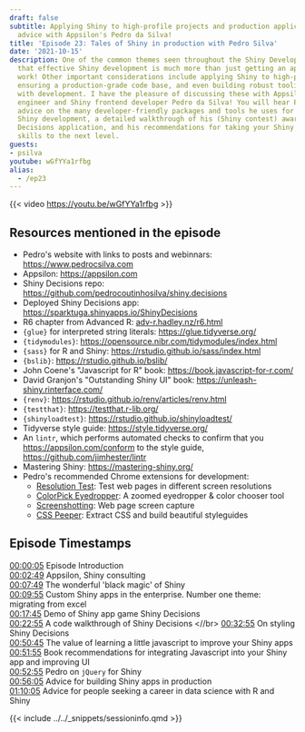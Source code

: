 ```yaml
---
draft: false
subtitle: Applying Shiny to high-profile projects and production application development
  advice with Appsilon's Pedro da Silva!
title: 'Episode 23: Tales of Shiny in production with Pedro Silva'
date: '2021-10-15'
description: One of the common themes seen throughout the Shiny Developer Series is
  that effective Shiny development is much more than just getting an application to
  work! Other important considerations include applying Shiny to high-profile projects,
  ensuring a production-grade code base, and even building robust tooling to assist
  with development. I have the pleasure of discussing these with Appsilon software
  engineer and Shiny frontend developer Pedro da Silva! You will hear Pedro's practical
  advice on the many developer-friendly packages and tools he uses for production
  Shiny development, a detailed walkthrough of his (Shiny contest) award-winning Shiny
  Decisions application, and his recommendations for taking your Shiny development
  skills to the next level.
guests: 
- psilva
youtube: wGfYYa1rfbg
alias: 
  - /ep23
---
```


{{< video https://youtu.be/wGfYYa1rfbg >}}

## Resources mentioned in the episode

- Pedro's website with links to posts and webinnars: <https://www.pedrocsilva.com>
- Appsilon: <https://appsilon.com>
- Shiny Decisions repo: <https://github.com/pedrocoutinhosilva/shiny.decisions>
- Deployed Shiny Decisions app: <https://sparktuga.shinyapps.io/ShinyDecisions>
- R6 chapter from Advanced R: [adv-r.hadley.nz/r6.html](https://adv-r.hadley.nz/r6.html)
- `{glue}` for interpreted string literals: <https://glue.tidyverse.org/>
- `{tidymodules}`: <https://opensource.nibr.com/tidymodules/index.html>
- `{sass}` for R and Shiny: <https://rstudio.github.io/sass/index.html>
- `{bslib}`: <https://rstudio.github.io/bslib/>
- John Coene's "Javascript for R" book:  <https://book.javascript-for-r.com/>
- David Granjon's "Outstanding Shiny UI" book: <https://unleash-shiny.rinterface.com/>
- `{renv}`: <https://rstudio.github.io/renv/articles/renv.html>
- `{testthat}`: <https://testthat.r-lib.org/>
- `{shinyloadtest}`: <https://rstudio.github.io/shinyloadtest/>
- Tidyverse style guide: <https://style.tidyverse.org/>
- An `lintr`, which performs automated checks to confirm that you <https://appsilon.com/conform> to the style guide, <https://github.com/jimhester/lintr>
- Mastering Shiny: <https://mastering-shiny.org/>
- Pedro's recommended Chrome extensions for development:
  - [Resolution Test](https://chrome.google.com/webstore/detail/resolution-test/idhfcdbheobinplaamokffboaccidbal): Test web pages in different screen resolutions
  - [ColorPick Eyedropper](https://chrome.google.com/webstore/detail/colorpick-eyedropper/ohcpnigalekghcmgcdcenkpelffpdolg): A zoomed eyedropper & color chooser tool
  - [Screenshotting](https://chrome.google.com/webstore/detail/screenshotting-full-page/pojgkmkfincpdkdgjepkmdekcahmckjp): Web page screen capture
  - [CSS Peeper](https://chrome.google.com/webstore/detail/css-peeper/mbnbehikldjhnfehhnaidhjhoofhpehk): Extract CSS and build beautiful styleguides

## Episode Timestamps

[00:00:05](https://youtube.com/watch?v=wGfYYa1rfbg&t=5s) Episode Introduction </br>
[00:02:49](https://youtube.com/watch?v=wGfYYa1rfbg&t=169s) Appsilon, Shiny consulting </br>
[00:07:49](https://youtube.com/watch?v=wGfYYa1rfbg&t=469s) The wonderful 'black magic' of Shiny </br>
[00:09:55](https://youtube.com/watch?v=wGfYYa1rfbg&t=595s) Custom Shiny apps in the enterprise. Number one theme: migrating from excel </br>
[00:17:45](https://youtube.com/watch?v=wGfYYa1rfbg&t=1065s) Demo of Shiny app game Shiny Decisions </br>
[00:22:55](https://youtube.com/watch?v=wGfYYa1rfbg&t=1375s) A code walkthrough of Shiny Decisions <//br>
[00:32:55](https://youtube.com/watch?v=wGfYYa1rfbg&t=1975s) On styling Shiny Decisions </br>
[00:50:45](https://youtube.com/watch?v=wGfYYa1rfbg&t=3045s) The value of learning a little javascript to improve your Shiny apps </br>
[00:51:55](https://youtube.com/watch?v=wGfYYa1rfbg&t=3115s) Book recommendations for integrating Javascript into your Shiny app and improving UI </br>
[00:52:55](https://youtube.com/watch?v=wGfYYa1rfbg&t=3175s) Pedro on `jQuery` for Shiny </br>
[00:56:05](https://youtube.com/watch?v=wGfYYa1rfbg&t=3365s) Advice for building Shiny apps in production </br>
[01:10:05](https://youtube.com/watch?v=wGfYYa1rfbg&t=4205s) Advice for people seeking a career in data science with R and Shiny

{{< include ../../_snippets/sessioninfo.qmd >}}
